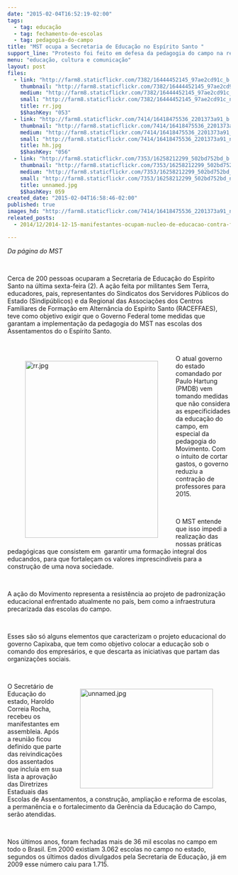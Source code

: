 ```yaml
---
date: "2015-02-04T16:52:19-02:00"
tags:
  - tag: educação
  - tag: fechamento-de-escolas
  - tag: pedagogia-do-campo
title: "MST ocupa a Secretaria de Educação no Espírito Santo "
support_line: "Protesto foi feito em defesa da pedagogia do campo na região "
menu: "educação, cultura e comunicação"
layout: post
files:
  - link: "http://farm8.staticflickr.com/7382/16444452145_97ae2cd91c_b.jpg"
    thumbnail: "http://farm8.staticflickr.com/7382/16444452145_97ae2cd91c_t.jpg"
    medium: "http://farm8.staticflickr.com/7382/16444452145_97ae2cd91c_z.jpg"
    small: "http://farm8.staticflickr.com/7382/16444452145_97ae2cd91c_n.jpg"
    title: rr.jpg
    $$hashKey: "053"
  - link: "http://farm8.staticflickr.com/7414/16418475536_2201373a91_b.jpg"
    thumbnail: "http://farm8.staticflickr.com/7414/16418475536_2201373a91_t.jpg"
    medium: "http://farm8.staticflickr.com/7414/16418475536_2201373a91_z.jpg"
    small: "http://farm8.staticflickr.com/7414/16418475536_2201373a91_n.jpg"
    title: hh.jpg
    $$hashKey: "056"
  - link: "http://farm8.staticflickr.com/7353/16258212299_502bd752bd_b.jpg"
    thumbnail: "http://farm8.staticflickr.com/7353/16258212299_502bd752bd_t.jpg"
    medium: "http://farm8.staticflickr.com/7353/16258212299_502bd752bd_z.jpg"
    small: "http://farm8.staticflickr.com/7353/16258212299_502bd752bd_n.jpg"
    title: unnamed.jpg
    $$hashKey: 059
created_date: "2015-02-04T16:58:46-02:00"
published: true
images_hd: "http://farm8.staticflickr.com/7414/16418475536_2201373a91_n.jpg"
releated_posts:
  - 2014/12/2014-12-15-manifestantes-ocupam-nucleo-de-educacao-contra-fechamento-de-escolas.md

---
```

<p><em>Da p&aacute;gina do MST</em></p>

<p>&nbsp;</p>

<p>Cerca de 200 pessoas ocuparam a Secretaria de Educa&ccedil;&atilde;o do Esp&iacute;rito Santo na &uacute;ltima sexta-feira (2). A a&ccedil;&atilde;o feita por militantes Sem Terra, educadores, pais, representantes do Sindicatos dos Servidores P&uacute;blicos do Estado (Sindip&uacute;blicos) e da Regional das Associa&ccedil;&otilde;es dos Centros Familiares de Forma&ccedil;&atilde;o em Altern&acirc;ncia do Esp&iacute;rito Santo (RACEFFAES), teve como objetivo exigir que o Governo Federal tome medidas que garantam a implementa&ccedil;&atilde;o da pedagogia do MST nas escolas dos Assentamentos do o Esp&iacute;rito Santo.</p>

<p>&nbsp;</p>

<figure class="image" style="float:left"><img alt="rr.jpg" height="400" src="http://farm8.staticflickr.com/7382/16444452145_97ae2cd91c_b.jpg" width="300" />
<figcaption></figcaption>
</figure>

<p>O atual governo do estado comandado por Paulo Hartung (PMDB) vem tomando medidas que n&atilde;o considera as especificidades da educa&ccedil;&atilde;o do campo, em especial da pedagogia do Movimento. Com o intuito de cortar gastos, o governo reduziu a contra&ccedil;&atilde;o de professores para 2015.</p>

<p>&nbsp;</p>

<p>O MST entende que isso impedi a realiza&ccedil;&atilde;o das nossas pr&aacute;ticas pedag&oacute;gicas que consistem em &nbsp;garantir uma forma&ccedil;&atilde;o integral dos educandos, para que fortale&ccedil;am os valores imprescind&iacute;veis para a constru&ccedil;&atilde;o de uma nova sociedade.</p>

<p>&nbsp;</p>

<p>A a&ccedil;&atilde;o do Movimento representa a resist&ecirc;ncia ao projeto de padroniza&ccedil;&atilde;o educacional enfrentado atualmente no pa&iacute;s, bem como a infraestrutura precarizada das escolas do campo.</p>

<p>&nbsp;</p>

<p>Esses s&atilde;o s&oacute; alguns elementos que caracterizam o projeto educacional do governo Capixaba, que tem como objetivo colocar a educa&ccedil;&atilde;o sob o comando dos empres&aacute;rios, e que descarta as iniciativas que partam das organiza&ccedil;&otilde;es sociais.</p>

<p>&nbsp;</p>

<figure class="image" style="float:right"><img alt="unnamed.jpg" height="225" src="http://farm8.staticflickr.com/7353/16258212299_502bd752bd_b.jpg" width="300" />
<figcaption></figcaption>
</figure>

<p>O Secret&aacute;rio de Educa&ccedil;&atilde;o do estado, Haroldo Correia Rocha, recebeu os manifestantes em assembleia. Ap&oacute;s a reuni&atilde;o ficou definido que parte das reivindica&ccedil;&otilde;es dos assentados que inclu&iacute;a em sua lista a aprova&ccedil;&atilde;o das Diretrizes Estaduais das Escolas de Assentamentos, a constru&ccedil;&atilde;o, amplia&ccedil;&atilde;o e reforma de escolas, a perman&ecirc;ncia e o fortalecimento da Ger&ecirc;ncia da Educa&ccedil;&atilde;o do Campo, ser&atilde;o atendidas.</p>

<p>&nbsp;</p>

<p>Nos &uacute;ltimos anos, foram fechadas mais de 36 mil escolas no campo em todo o Brasil. Em 2000 existiam 3.062 escolas no campo no estado, segundos os &uacute;ltimos dados divulgados pela Secretaria de Educa&ccedil;&atilde;o, j&aacute; em 2009 esse n&uacute;mero caiu para 1.715.</p>

<p>&nbsp;</p>
